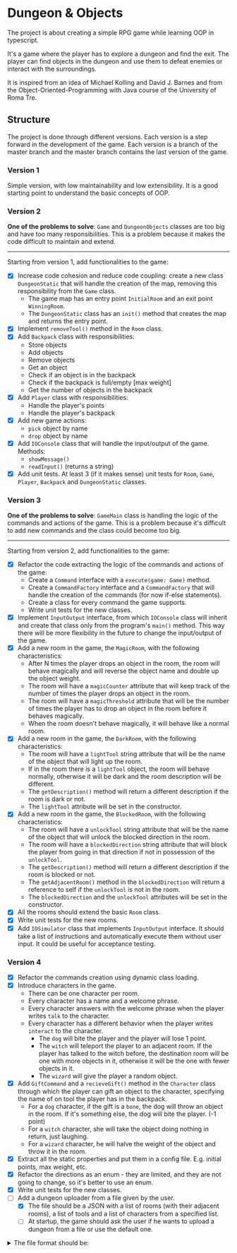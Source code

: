 # Dungeon & Objects

The project is about creating a simple RPG game while learning OOP in typescript.

It's a game where the player has to explore a dungeon and find the exit.
The player can find objects in the dungeon and use them to defeat enemies or interact with the surroundings.

It is inspired from an idea of Michael Kolling and David J. Barnes and
from the Object-Oriented-Programming with Java course of the University of Roma Tre.

## Structure

The project is done through different versions. Each version is a step forward in the development of
the game. Each version is a branch of the master branch and the master branch contains the last
version of the game.

### Version 1 
Simple version, with low maintainability and low extensibility.
It is a good starting point to understand the basic concepts of OOP.

### Version 2

**One of the problems to solve**:
`Game` and `DungeonObjects` classes are too big and have too many responsibilities.
This is a problem because it makes the code difficult to maintain and extend.

---

Starting from version 1, add functionalities to the game:

- [x] Increase code cohesion and reduce code coupling: create a new class `DungeonStatic` that will handle the creation of the map, removing this responsibility from the `Game` class.
  - The game map has an entry point `InitialRoom` and an exit point `WinningRoom`.
  - The `DungeonStatic` class has an `init()` method that creates the map and returns the entry point.
- [x] Implement `removeTool()` method in the `Room` class.
- [x] Add `Backpack` class with responsibilities:
  - Store objects
  - Add objects
  - Remove objects
  - Get an object
  - Check if an object is in the backpack
  - Check if the backpack is full/empty [max weight]
  - Get the number of objects in the backpack
- [x] Add `Player` class with responsibilities:
  - Handle the player's points
  - Handle the player's backpack
- [x] Add new game actions:
  - `pick` object by name
  - `drop` object by name
- [x] Add `IOConsole` class that will handle the input/output of the game. Methods:
  - `showMessage()`
  - `readInput()` (returns a string)
- [x] Add unit tests. At least 3 (if it makes sense) unit tests for `Room`, `Game`, `Player`, `Backpack` and `DungeonStatic` classes.

### Version 3
**One of the problems to solve**:
`GameMain` class is handling the logic of the commands and actions of the game.
This is a problem because it's difficult to add new commands and the class could become too big.

---

Starting from version 2, add functionalities to the game:

- [x] Refactor the code extracting the logic of the commands and actions of the game:
  - Create a `Command` interface with a `execute(game: Game)` method.
  - Create a `CommandFactory` interface and a `CommandFactory` that will handle the creation of the commands (for now if-else statements).
  - Create a class for every command the game supports.
  - Write unit tests for the new classes.
- [x] Implement `InputOutput` interface, from which `IOConsole` class will inherit and create that class only from the program's `main()` method. This way there will be more flexibility in the future to change the input/output of the game.
- [x] Add a new room in the game, the `MagicRoom`, with the following characteristics:
  - After N times the player drops an object in the room, the room will behave magically and will reverse the object name and double up the object weight.
  - The room will have a `magicCounter` attribute that will keep track of the number of times the player drops an object in the room.
  - The room will have a `magicThreshold` attribute that will be the number of times the player has to drop an object in the room before it behaves magically.
  - When the room doesn't behave magically, it will behave like a normal room.
- [x] Add a new room in the game, the `DarkRoom`, with the following characteristics:
  - The room will have a `lightTool` string attribute that will be the name of the object that will light up the room.
  - If in the room there is a `lightTool` object, the room will behave normally, otherwise it will be dark and the room description will be different.
  - The `getDescription()` method will return a different description if the room is dark or not.
  - The `lightTool` attribute will be set in the constructor.
- [x] Add a new room in the game, the `BlockedRoom`, with the following characteristics:
  - The room will have a `unlockTool` string attribute that will be the name of the object that will unlock the blocked direction in the room.
  - The room will have a `blockedDirection` string attribute that will block the player from going in that direction if not in possession of the `unlockTool`.
  - The `getDescription()` method will return a different description if the room is blocked or not.
  - The `getAdjacentRoom()` method in the `blockedDirection` will return a reference to self if the `unlockTool` is not in the room.
  - The `blockedDirection` and the `unlockTool` attributes will be set in the constructor.
- [x] All the rooms should extend the basic `Room` class.
- [x] Write unit tests for the new rooms.
- [x] Add `IOSimulator` class that implements `InputOutput` interface. It should take a list of instructions and automatically execute them without user input. It could be useful for acceptance testing.

### Version 4

- [x] Refactor the commands creation using dynamic class loading.
- [x] Introduce characters in the game.
  - There can be one character per room.
  - Every character has a name and a welcome phrase.
  - Every character answers with the welcome phrase when the player writes `talk` to the character.
  - Every character has a different behavior when the player writes `interact` to the character.
    - The `dog` will bite the player and the player will lose 1 point.
    - The `witch` will teleport the player to an adjacent room. If the player has talked to the witch before, the destination room will be one with more objects in it, otherwise it will be the one with fewer objects in it.
    - The `wizard` will give the player a random object.
- [x] Add `GiftCommand` and a `recieveGift()` method in the `Character` class through which the player can gift an object to the character, specifying the name of on tool the player has in the backpack.
    - For a `dog` character, if the gift is a `bone`, the dog will throw an object in the room. If it's something else, the dog will bite the player. (-1 point)
    - For a `witch` character, she will take the object doing nothing in return, just laughing.
    - For a `wizard` character, he will halve the weight of the object and throw it in the room.
- [x] Extract all the static properties and put them in a config file. E.g. initial points, max weight, etc.
- [x] Refactor the directions as an enum - they are limited, and they are not going to change, so it's better to use an enum.
- [x] Write unit tests for the new classes.
- [ ] Add a dungeon uploader from a file given by the user.
  - [x] The file should be a JSON with a list of rooms (with their adjacent rooms), a list of tools and a list of characters from a specified list.
  - [ ] At startup, the game should ask the user if he wants to upload a dungeon from a file or use the default one. 

<details>
  <summary>The file format should be:</summary>

  Allowed characters type: `dog`, `witch`, `wizard`.

  Allowed rooms type: `normal`, `magic`, `dark`, `blocked`.

  Allowed directions name: `north`, `south`, `east`, `west`.

  ```json
  {
    "tools": [
      {
        "name": "lantern",
        "weight": 3,
        "room": "room N2"
      },
      {
        "name": "bone",
        "weight": 1,
        "room": "hall"
      },
      {
        "name": "key",
        "weight": 1,
        "room": "room N1"
      }
    ],
    "characters": [
      {
        "type": "dog",
        "name": "Rex",
        "welcomeMessage": "Woof!",
        "room": "hall"
      },
      {
        "type": "witch",
        "name": "Hex",
        "welcomeMessage": "Bibbidi bobbidi boo!",
        "room": "room N1"
      },
      {
        "type": "wizard",
        "name": "Merlin",
        "welcomeMessage": "Abracadabra!",
        "room": "lab"
      }
    ],
    "rooms": [
      {
        "name": "hall",
        "type": "blocked",
        "isInitRoom": true,
        "specs": {
          "blockedDirection": "north",
          "unlockTool": "key"
        },
        "directions": {
          "north": "library",
          "east": "room N1",
          "south": "room N2",
          "west": "lab"
        }
      },
      {
        "name": "room N1",
        "type": "dark",
        "specs": {
          "lightSource": "lantern"
        },
        "directions": {
          "west": "hall"
        }
      },
      {
        "name": "room N2",
        "type": "normal",
        "directions": {
          "north": "hall"
        }
      },
      {
        "name": "library",
        "type": "normal",
        "isWinningRoom": true,
        "directions": {
          "south": "hall"
        }
      },
      {
        "name": "lab",
        "type": "magic",
        "specs": {
          "magicThreshold": 3
        },
        "directions": {
          "east": "hall"
        }
      }
    ]
  }
  ```
</details>


